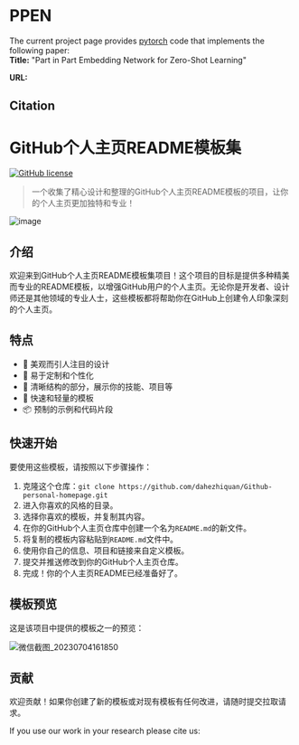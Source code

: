 # PPEN
The current project page provides [pytorch](http://pytorch.org/) code that implements the following paper:   
**Title:**      "Part in Part Embedding Network for Zero-Shot Learning"

**URL:**   

## Citation

# GitHub个人主页README模板集

[![GitHub license](https://img.shields.io/badge/license-MIT-blue.svg)](https://github.com/dahezhiquan/Github-personal-homepage/blob/main/LICENSE)

> 一个收集了精心设计和整理的GitHub个人主页README模板的项目，让你的个人主页更加独特和专业！

![image](https://github.com/dahezhiquan/Github-personal-homepage/assets/76278560/93701e5b-4263-4aec-ad44-b3712fb50688)


## 介绍

欢迎来到GitHub个人主页README模板集项目！这个项目的目标是提供多种精美而专业的README模板，以增强GitHub用户的个人主页。无论你是开发者、设计师还是其他领域的专业人士，这些模板都将帮助你在GitHub上创建令人印象深刻的个人主页。

## 特点

- 🌈 美观而引人注目的设计
- 🎨 易于定制和个性化
- 📄 清晰结构的部分，展示你的技能、项目等
- 🚀 快速和轻量的模板
- 📦 预制的示例和代码片段

## 快速开始

要使用这些模板，请按照以下步骤操作：

1. 克隆这个仓库：`git clone https://github.com/dahezhiquan/Github-personal-homepage.git`
2. 进入你喜欢的风格的目录。
3. 选择你喜欢的模板，并复制其内容。
4. 在你的GitHub个人主页仓库中创建一个名为`README.md`的新文件。
5. 将复制的模板内容粘贴到`README.md`文件中。
6. 使用你自己的信息、项目和链接来自定义模板。
7. 提交并推送修改到你的GitHub个人主页仓库。
8. 完成！你的个人主页README已经准备好了。

## 模板预览

这是该项目中提供的模板之一的预览：

![微信截图_20230704161850](https://github.com/dahezhiquan/Github-personal-homepage/assets/76278560/9c872155-5719-4cfa-a161-eccd1b64d5ab)


## 贡献

欢迎贡献！如果你创建了新的模板或对现有模板有任何改进，请随时提交拉取请求。

If you use our work in your research please cite us:

